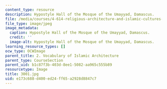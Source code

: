 ```yaml
---
content_type: resource
description: Hypostyle Hall of the Mosque of the Umayyad, Damascus.
file: /media/courses/4-614-religious-architecture-and-islamic-cultures-fall-2002/e173c688d400ed24ff65a2928d8847c7_3001.jpg
file_type: image/jpeg
image_metadata:
  caption: Hypostyle Hall of the Mosque of the Umayyad, Damascus.
  credit: ''
  image-alt: Hypostyle Hall of the Mosque of the Umayyad, Damascus.
learning_resource_types: []
ocw_type: OCWImage
parent_title: 2. Vocabulary of Islamic Architecture
parent_type: CourseSection
parent_uid: b1c87f3b-403d-8ee1-5082-aa965c555b89
resourcetype: Image
title: 3001.jpg
uid: e173c688-d400-ed24-ff65-a2928d8847c7
---
```

